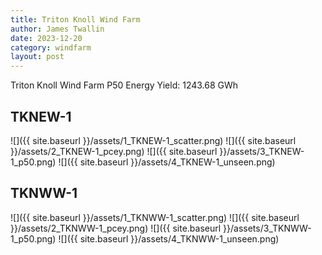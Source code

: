 ```yaml
---
title: Triton Knoll Wind Farm
author: James Twallin
date: 2023-12-20
category: windfarm
layout: post
---
```

Triton Knoll Wind Farm P50 Energy Yield: 1243.68 GWh

TKNEW-1
-------------
![]({{ site.baseurl }}/assets/1_TKNEW-1_scatter.png)
![]({{ site.baseurl }}/assets/2_TKNEW-1_pcey.png)
![]({{ site.baseurl }}/assets/3_TKNEW-1_p50.png)
![]({{ site.baseurl }}/assets/4_TKNEW-1_unseen.png)

TKNWW-1
-------------
![]({{ site.baseurl }}/assets/1_TKNWW-1_scatter.png)
![]({{ site.baseurl }}/assets/2_TKNWW-1_pcey.png)
![]({{ site.baseurl }}/assets/3_TKNWW-1_p50.png)
![]({{ site.baseurl }}/assets/4_TKNWW-1_unseen.png)

